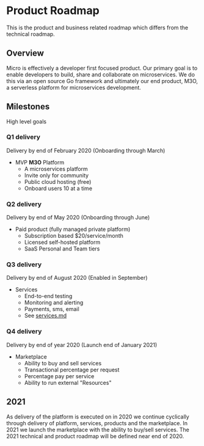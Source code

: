 # Product Roadmap

This is the product and business related roadmap which differs from the technical roadmap.

## Overview

Micro is effectively a developer first focused product. Our primary goal is to enable developers 
to build, share and collaborate on microservices. We do this via an open source Go framework 
and ultimately our end product, M3O, a serverless platform for microservices development.

## Milestones

High level goals

### Q1 delivery

Delivery by end of February 2020 (Onboarding through March)

- MVP **M3O** Platform
  * A microservices platform
  * Invite only for community
  * Public cloud hosting (free)
  * Onboard users 10 at a time

### Q2 delivery

Delivery by end of May 2020 (Onboarding through June)

- Paid product (fully managed private platform)
  * Subscription based $20/service/month
  * Licensed self-hosted platform
  * SaaS Personal and Team tiers

### Q3 delivery

Delivery by end of August 2020 (Enabled in September)

- Services
  * End-to-end testing
  * Monitoring and alerting
  * Payments, sms, email
  * See [services.md](https://github.com/micro/development/blob/master/design/services.md)

### Q4 delivery

Delivery by end of year 2020 (Launch end of January 2021)

- Marketplace
  * Ability to buy and sell services
  * Transactional percentage per request
  * Percentage pay per service
  * Ability to run external "Resources"

## 2021

As delivery of the platform is executed on in 2020 we continue cyclically through delivery of platform, services, products and the marketplace. 
In 2021 we launch the marketplace with the ability to buy/sell services. The 2021 technical and product roadmap will be defined near end of 2020.
